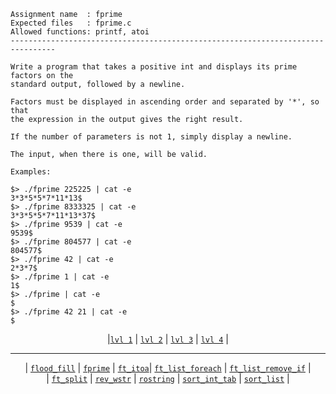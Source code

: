 ```
Assignment name  : fprime
Expected files   : fprime.c
Allowed functions: printf, atoi
--------------------------------------------------------------------------------

Write a program that takes a positive int and displays its prime factors on the
standard output, followed by a newline.

Factors must be displayed in ascending order and separated by '*', so that
the expression in the output gives the right result.

If the number of parameters is not 1, simply display a newline.

The input, when there is one, will be valid.

Examples:

$> ./fprime 225225 | cat -e
3*3*5*5*7*11*13$
$> ./fprime 8333325 | cat -e
3*3*5*5*7*11*13*37$
$> ./fprime 9539 | cat -e
9539$
$> ./fprime 804577 | cat -e
804577$
$> ./fprime 42 | cat -e
2*3*7$
$> ./fprime 1 | cat -e
1$
$> ./fprime | cat -e
$
$> ./fprime 42 21 | cat -e
$
```

<div align="center">
  
|[`lvl 1`](https://github.com/LLuisPP/42-Exams/tree/main/rank02/n1-12/) | [`lvl 2`](https://github.com/LLuisPP/42-Exams/tree/main/rank02/n2-20/) | [`lvl 3`](https://github.com/LLuisPP/42-Exams/tree/main/rank02/n3-15/) | [`lvl 4`](https://github.com/LLuisPP/42-Exams/tree/main/rank02/n4-10/) |

</div>

***

<div align="center">

| [`flood_fill`](https://github.com/LLuisPP/42-Exams/tree/main/rank02/n4-10/flood_fill) | [`fprime`](https://github.com/LLuisPP/42-Exams/tree/main/rank02/n4-10/fprime) | [`ft_itoa`](https://github.com/LLuisPP/42-Exams/tree/main/rank02/n4-10/ft_itoa)| [`ft_list_foreach`](https://github.com/LLuisPP/42-Exams/tree/main/rank02/n4-10/ft_list_foreach) | [`ft_list_remove_if`](https://github.com/LLuisPP/42-Exams/tree/main/rank02/n4-10/ft_list_remove_if) | <br>
| [`ft_split`](https://github.com/LLuisPP/42-Exams/tree/main/rank02/n4-10/ft_split) | [`rev_wstr`](https://github.com/LLuisPP/42-Exams/tree/main/rank02/n4-10/rev_wstr) | [`rostring`](https://github.com/LLuisPP/42-Exams/tree/main/rank02/n4-10/rostring) | [`sort_int_tab`](https://github.com/LLuisPP/42-Exams/tree/main/rank02/n4-10/sort_int_tab) | [`sort_list`](https://github.com/LLuisPP/42-Exams/tree/main/rank02/n4-10/sort_list) |

</div>